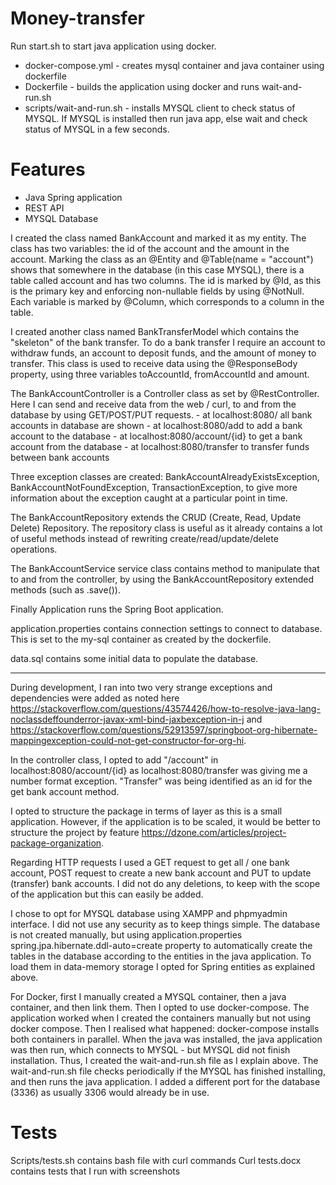 # Money-transfer

Run start.sh to start java application using docker.

  - docker-compose.yml - creates mysql container and java container using dockerfile
  - Dockerfile - builds the application using docker and runs wait-and-run.sh
  - scripts/wait-and-run.sh - installs MYSQL client to check status of MYSQL. If MYSQL is installed then run java app, else wait and check status of MYSQL in a few seconds.

# Features

  - Java Spring application 
  - REST API
  - MYSQL Database

I created the class named BankAccount and marked it as my entity. The class has two variables: the id of the account and the amount in the account. Marking the class as an @Entity and @Table(name = "account") shows that somewhere in the database (in this case MYSQL), there is a table called account and has two columns. The id is marked by @Id, as this is the primary key and enforcing non-nullable fields by using @NotNull. Each variable is marked by @Column, which corresponds to a column in the table. 

I created another class named BankTransferModel which contains the "skeleton" of the bank transfer. To do a bank transfer I require an account to withdraw funds, an account to deposit funds, and the amount of money to transfer. This class is used to receive data using the @ResponseBody property, using three variables toAccountId, fromAccountId and amount. 

The BankAccountController is a Controller class as set by @RestController. Here I can send and receive data from the web / curl, to and from the database by using GET/POST/PUT requests. 
    - at localhost:8080/ all bank accounts in database are shown 
    - at localhost:8080/add to add a bank account to the database
    - at localhost:8080/account/{id} to get a bank account from the database
    - at localhost:8080/transfer to transfer funds between bank accounts

Three exception classes are created: BankAccountAlreadyExistsException, BankAccountNotFoundException, TransactionException, to give more information about the exception caught at a particular point in time. 

The BankAccountRepository extends the CRUD (Create, Read, Update Delete) Repository. The repository class is useful as it already contains a lot of useful methods instead of rewriting create/read/update/delete operations. 

The BankAccountService service class contains method to manipulate that to and from the controller, by using the BankAccountRepository extended methods (such as .save()). 

Finally Application runs the Spring Boot application.

application.properties contains connection settings to connect to database. This is set to the my-sql container as created by the dockerfile.

data.sql contains some initial data to populate the database. 

--------------
During development, I ran into two very strange exceptions and dependencies were added as noted here https://stackoverflow.com/questions/43574426/how-to-resolve-java-lang-noclassdeffounderror-javax-xml-bind-jaxbexception-in-j and https://stackoverflow.com/questions/52913597/springboot-org-hibernate-mappingexception-could-not-get-constructor-for-org-hi. 

In the controller class, I opted to add "/account" in localhost:8080/account/{id} as localhost:8080/transfer was giving me a number format exception. "Transfer" was being identified as an id for the get bank account method. 

I opted to structure the package in terms of layer as this is a small application. However, if the application is to be scaled, it would be better to structure the project by feature https://dzone.com/articles/project-package-organization.

Regarding HTTP requests I used a GET request to get all / one bank account, POST request to create a new bank account and PUT to update (transfer) bank accounts. I did not do any deletions, to keep with the scope of the application but this can easily be added. 

I chose to opt for MYSQL database using XAMPP and phpmyadmin interface. I did not use any security as to keep things simple. The database is not created manually, but using application.properties spring.jpa.hibernate.ddl-auto=create property to automatically create the tables in the database according to the entities in the java application. To load them in data-memory storage I opted for Spring entities as explained above. 

For Docker, first I manually created a MYSQL container, then a java container, and then link them. Then I opted to use docker-compose. The application worked when I created the containers manually but not using docker compose. Then I realised what happened: docker-compose installs both containers in parallel. When the java was installed, the java application was then run, which connects to MYSQL - but MYSQL did not finish installation. Thus, I created the wait-and-run.sh file as I explain above. The wait-and-run.sh file checks periodically if the MYSQL has finished installing, and then runs the java application. I added a different port for the database (3336) as usually 3306 would already be in use. 

# Tests

Scripts/tests.sh contains bash file with curl commands
Curl tests.docx contains tests that I run with screenshots
